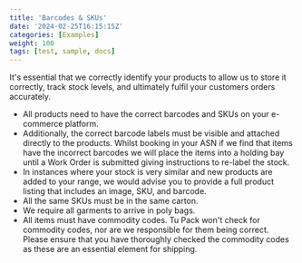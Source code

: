 ```yaml
---
title: 'Barcodes & SKUs'
date: '2024-02-25T16:15:15Z'
categories: [Examples]
weight: 100
tags: [test, sample, docs]
---
```

It's essential that we correctly identify your products to allow us to store it correctly, 
track stock levels, and ultimately fulfil your customers orders accurately.

- All products need to have the correct barcodes and SKUs on your e-commerce platform.
- Additionally, the correct barcode labels must be visible and attached directly to the
products. Whilst booking in your ASN if we find that items have the incorrect barcodes we
will place the items into a holding bay until a Work Order is submitted giving instructions
to re-label the stock.
- In instances where your stock is very similar and new products are added to your range,
we would advise you to provide a full product listing that includes an image, SKU, and
barcode.
- All the same SKUs must be in the same carton.
- We require all garments to arrive in poly bags.
- All items must have commodity codes. Tu Pack won't check for commodity codes, nor
are we responsible for them being correct. Please ensure that you have thoroughly
checked the commodity codes as these are an essential element for shipping.
